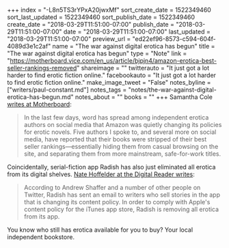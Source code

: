 +++
index = "-L8n5TS3rYPxA20jwxMf"
sort_create_date = 1522349460
sort_last_updated = 1522349460
sort_publish_date = 1522349460
create_date = "2018-03-29T11:51:00-07:00"
publish_date = "2018-03-29T11:51:00-07:00"
date = "2018-03-29T11:51:00-07:00"
last_updated = "2018-03-29T11:51:00-07:00"
preview_url = "ed22ef96-8573-c594-604f-4089d3e1c2af"
name = "The war against digital erotica has begun"
title = "The war against digital erotica has begun"
type = "Note"
link = "https://motherboard.vice.com/en_us/article/bjpjn4/amazon-erotica-best-seller-rankings-removed"
shareimage = ""
twitterauto = "It just got a lot harder to find erotic fiction online."
facebookauto = "It just got a lot harder to find erotic fiction online."
make_image_tweet = "False"
notes_byline = ["writers/paul-constant.md"]
notes_tags = "notes/the-war-against-digital-erotica-has-begun.md"
notes_about = ""
books = ""
+++
Samantha Cole [writes at Motherboard](https://motherboard.vice.com/en_us/article/bjpjn4/amazon-erotica-best-seller-rankings-removed):

<blockquote>In the last few days, word has spread among independent erotica authors on social media that Amazon was quietly changing its policies for erotic novels. Five authors I spoke to, and several more on social media, have reported that their books were stripped of their best seller rankings—essentially hiding them from casual browsing on the site, and separating them from more mainstream, safe-for-work titles.</blockquote>

Coincidentally, serial-fiction app Radish has also just eliminated all erotica from its digital shelves. [Nate Hoffelder at the Digital Reader writes](https://the-digital-reader.com/2018/03/29/radish-bans-erotica-from-its-serial-fiction-app/):

<blockquote>According to Andrew Shaffer and a number of other people on Twitter, Radish has sent an email to writers who sell stories in the app that is changing its content policy. In order to comply with Apple's content policy for the iTunes app store, Radish is removing all erotica from its app.</blockquote>

You know who still has erotica available for you to buy? Your local independent bookstore.

